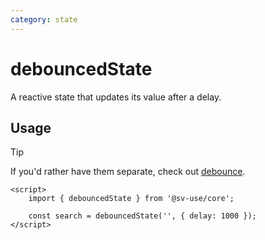 ```yaml
---
category: state
---
```


# debouncedState

A reactive state that updates its value after a delay.

## Usage

> [!TIP]
> If you'd rather have them separate, check out [debounce](/docs/core/debounce).

```svelte
<script>
	import { debouncedState } from '@sv-use/core';

	const search = debouncedState('', { delay: 1000 });
</script>
```
